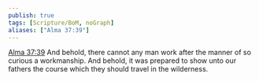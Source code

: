 ```yaml
---
publish: true
tags: [Scripture/BoM, noGraph]
aliases: ["Alma 37:39"]
---
```

[Alma 37:39](https://churchofjesuschrist.org/study/scriptures/bofm/alma/37?lang=eng&id=p39#p39) And behold, there cannot any man work after the manner of so curious a workmanship. And behold, it was prepared to show unto our fathers the course which they should travel in the wilderness.
